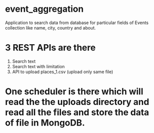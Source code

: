 # event_aggregation

Application to search data from database for particular fields of Events collection like name, city, country and about.

# 3 REST APIs are there
1. Search text
2. Search text with limitation
3. API to upload places_1.csv (upload only same file)

# One scheduler is there which will read the the uploads directory and read all the files and store the data of file in MongoDB.





